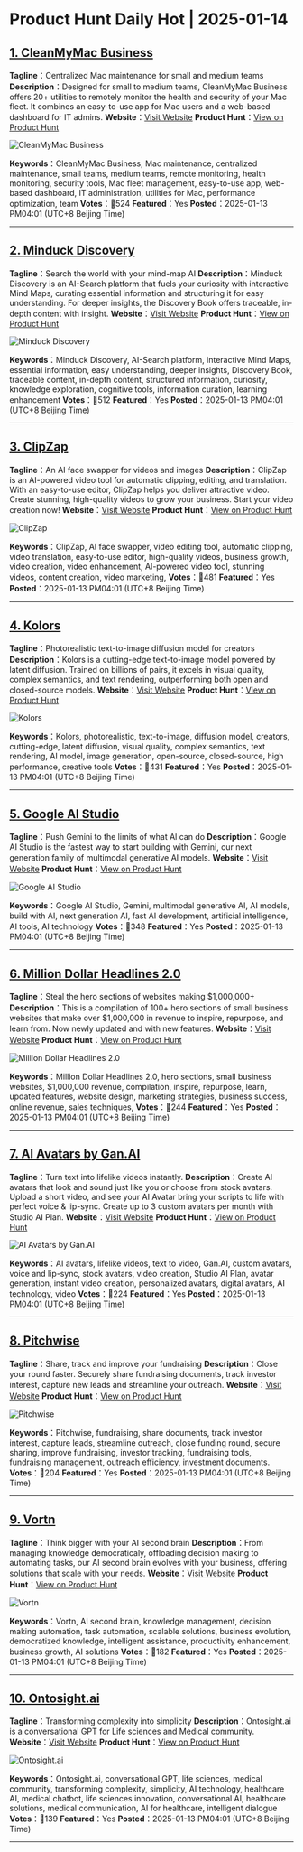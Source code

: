 # Product Hunt Daily Hot | 2025-01-14

## [1. CleanMyMac Business](https://www.producthunt.com/posts/cleanmymac-business?utm_campaign=producthunt-api&utm_medium=api-v2&utm_source=Application%3A+phtrends+%28ID%3A+147529%29)
**Tagline**：Centralized Mac maintenance for small and medium teams
**Description**：Designed for small to medium teams, CleanMyMac Business offers 20+ utilities to remotely monitor the health and security of your Mac fleet. It combines an easy-to-use app for Mac users and a web-based dashboard for IT admins.
**Website**：[Visit Website](https://www.producthunt.com/r/VCCB4JZYIAUGVH?utm_campaign=producthunt-api&utm_medium=api-v2&utm_source=Application%3A+phtrends+%28ID%3A+147529%29)
**Product Hunt**：[View on Product Hunt](https://www.producthunt.com/posts/cleanmymac-business?utm_campaign=producthunt-api&utm_medium=api-v2&utm_source=Application%3A+phtrends+%28ID%3A+147529%29)

![CleanMyMac Business](https://ph-files.imgix.net/44071e15-859b-4c2c-9721-2f0f956081ad.jpeg?auto=format&fit=crop&frame=1&h=512&w=1024)

**Keywords**：CleanMyMac Business, Mac maintenance, centralized maintenance, small teams, medium teams, remote monitoring, health monitoring, security tools, Mac fleet management, easy-to-use app, web-based dashboard, IT administration, utilities for Mac, performance optimization, team
**Votes**：🔺524
**Featured**：Yes
**Posted**：2025-01-13 PM04:01 (UTC+8 Beijing Time)

---

## [2. Minduck Discovery](https://www.producthunt.com/posts/minduck-discovery?utm_campaign=producthunt-api&utm_medium=api-v2&utm_source=Application%3A+phtrends+%28ID%3A+147529%29)
**Tagline**：Search the world with your mind-map AI
**Description**：Minduck Discovery is an AI-Search platform that fuels your curiosity with interactive Mind Maps, curating essential information and structuring it for easy understanding. For deeper insights, the Discovery Book offers traceable, in-depth content with insight.
**Website**：[Visit Website](https://www.producthunt.com/r/GQXG22YWQQVPBV?utm_campaign=producthunt-api&utm_medium=api-v2&utm_source=Application%3A+phtrends+%28ID%3A+147529%29)
**Product Hunt**：[View on Product Hunt](https://www.producthunt.com/posts/minduck-discovery?utm_campaign=producthunt-api&utm_medium=api-v2&utm_source=Application%3A+phtrends+%28ID%3A+147529%29)

![Minduck Discovery](https://ph-files.imgix.net/d0418863-f3f6-4429-acc1-20d8622766be.png?auto=format&fit=crop&frame=1&h=512&w=1024)

**Keywords**：Minduck Discovery, AI-Search platform, interactive Mind Maps, essential information, easy understanding, deeper insights, Discovery Book, traceable content, in-depth content, structured information, curiosity, knowledge exploration, cognitive tools, information curation, learning enhancement
**Votes**：🔺512
**Featured**：Yes
**Posted**：2025-01-13 PM04:01 (UTC+8 Beijing Time)

---

## [3. ClipZap](https://www.producthunt.com/posts/clipzap?utm_campaign=producthunt-api&utm_medium=api-v2&utm_source=Application%3A+phtrends+%28ID%3A+147529%29)
**Tagline**：An AI face swapper for videos and images
**Description**：ClipZap is an AI-powered video tool for automatic clipping, editing, and translation. With an easy-to-use editor, ClipZap helps you deliver attractive video. Create stunning, high-quality videos to grow your business. Start your video creation now!
**Website**：[Visit Website](https://www.producthunt.com/r/OAN5HO67NWVO26?utm_campaign=producthunt-api&utm_medium=api-v2&utm_source=Application%3A+phtrends+%28ID%3A+147529%29)
**Product Hunt**：[View on Product Hunt](https://www.producthunt.com/posts/clipzap?utm_campaign=producthunt-api&utm_medium=api-v2&utm_source=Application%3A+phtrends+%28ID%3A+147529%29)

![ClipZap](https://ph-files.imgix.net/ecc6200b-ecc3-40cd-9e7d-0e51749e09a2.jpeg?auto=format&fit=crop&frame=1&h=512&w=1024)

**Keywords**：ClipZap, AI face swapper, video editing tool, automatic clipping, video translation, easy-to-use editor, high-quality videos, business growth, video creation, video enhancement, AI-powered video tool, stunning videos, content creation, video marketing,
**Votes**：🔺481
**Featured**：Yes
**Posted**：2025-01-13 PM04:01 (UTC+8 Beijing Time)

---

## [4. Kolors](https://www.producthunt.com/posts/kolors?utm_campaign=producthunt-api&utm_medium=api-v2&utm_source=Application%3A+phtrends+%28ID%3A+147529%29)
**Tagline**：Photorealistic text-to-image diffusion model for creators
**Description**：Kolors is a cutting-edge text-to-image model powered by latent diffusion. Trained on billions of pairs, it excels in visual quality, complex semantics, and text rendering, outperforming both open and closed-source models.
**Website**：[Visit Website](https://www.producthunt.com/r/DSZ73NHHYQFYWM?utm_campaign=producthunt-api&utm_medium=api-v2&utm_source=Application%3A+phtrends+%28ID%3A+147529%29)
**Product Hunt**：[View on Product Hunt](https://www.producthunt.com/posts/kolors?utm_campaign=producthunt-api&utm_medium=api-v2&utm_source=Application%3A+phtrends+%28ID%3A+147529%29)

![Kolors](https://ph-files.imgix.net/19346d02-6a08-430b-aa5c-711a0d448b28.png?auto=format&fit=crop&frame=1&h=512&w=1024)

**Keywords**：Kolors, photorealistic, text-to-image, diffusion model, creators, cutting-edge, latent diffusion, visual quality, complex semantics, text rendering, AI model, image generation, open-source, closed-source, high performance, creative tools
**Votes**：🔺431
**Featured**：Yes
**Posted**：2025-01-13 PM04:01 (UTC+8 Beijing Time)

---

## [5. Google AI Studio](https://www.producthunt.com/posts/google-ai-studio?utm_campaign=producthunt-api&utm_medium=api-v2&utm_source=Application%3A+phtrends+%28ID%3A+147529%29)
**Tagline**：Push Gemini to the limits of what Al can do
**Description**：Google AI Studio is the fastest way to start building with Gemini, our next generation family of multimodal generative AI models.
**Website**：[Visit Website](https://www.producthunt.com/r/4LRSGVBL4IX5F4?utm_campaign=producthunt-api&utm_medium=api-v2&utm_source=Application%3A+phtrends+%28ID%3A+147529%29)
**Product Hunt**：[View on Product Hunt](https://www.producthunt.com/posts/google-ai-studio?utm_campaign=producthunt-api&utm_medium=api-v2&utm_source=Application%3A+phtrends+%28ID%3A+147529%29)

![Google AI Studio](https://ph-files.imgix.net/55a196cb-fa96-40fa-b96f-36292b2b80fa.png?auto=format&fit=crop&frame=1&h=512&w=1024)

**Keywords**：Google AI Studio, Gemini, multimodal generative AI, AI models, build with AI, next generation AI, fast AI development, artificial intelligence, AI tools, AI technology
**Votes**：🔺348
**Featured**：Yes
**Posted**：2025-01-13 PM04:01 (UTC+8 Beijing Time)

---

## [6. Million Dollar Headlines 2.0](https://www.producthunt.com/posts/million-dollar-headlines-2-0?utm_campaign=producthunt-api&utm_medium=api-v2&utm_source=Application%3A+phtrends+%28ID%3A+147529%29)
**Tagline**：Steal the hero sections of websites making $1,000,000+
**Description**：This is a compilation of 100+ hero sections of small business websites that make over $1,000,000 in revenue to inspire, repurpose, and learn from. Now newly updated and with new features.
**Website**：[Visit Website](https://www.producthunt.com/r/2IXYXYLS4J6THW?utm_campaign=producthunt-api&utm_medium=api-v2&utm_source=Application%3A+phtrends+%28ID%3A+147529%29)
**Product Hunt**：[View on Product Hunt](https://www.producthunt.com/posts/million-dollar-headlines-2-0?utm_campaign=producthunt-api&utm_medium=api-v2&utm_source=Application%3A+phtrends+%28ID%3A+147529%29)

![Million Dollar Headlines 2.0](https://ph-files.imgix.net/e3a94314-cd1e-46e8-8908-8911a14e6124.png?auto=format&fit=crop&frame=1&h=512&w=1024)

**Keywords**：Million Dollar Headlines 2.0, hero sections, small business websites, $1,000,000 revenue, compilation, inspire, repurpose, learn, updated features, website design, marketing strategies, business success, online revenue, sales techniques,
**Votes**：🔺244
**Featured**：Yes
**Posted**：2025-01-13 PM04:01 (UTC+8 Beijing Time)

---

## [7. AI Avatars by Gan.AI](https://www.producthunt.com/posts/ai-avatars-by-gan-ai?utm_campaign=producthunt-api&utm_medium=api-v2&utm_source=Application%3A+phtrends+%28ID%3A+147529%29)
**Tagline**：Turn text into lifelike videos instantly.
**Description**：Create AI avatars that look and sound just like you or choose from stock avatars. Upload a short video, and see your AI Avatar bring your scripts to life with perfect voice & lip-sync. Create up to 3 custom avatars per month with Studio AI Plan.
**Website**：[Visit Website](https://www.producthunt.com/r/R2QXSFJGLU3VBA?utm_campaign=producthunt-api&utm_medium=api-v2&utm_source=Application%3A+phtrends+%28ID%3A+147529%29)
**Product Hunt**：[View on Product Hunt](https://www.producthunt.com/posts/ai-avatars-by-gan-ai?utm_campaign=producthunt-api&utm_medium=api-v2&utm_source=Application%3A+phtrends+%28ID%3A+147529%29)

![AI Avatars by Gan.AI](https://ph-files.imgix.net/74b8d2bc-e479-47a9-807c-cfefbe76c470.png?auto=format&fit=crop&frame=1&h=512&w=1024)

**Keywords**：AI avatars, lifelike videos, text to video, Gan.AI, custom avatars, voice and lip-sync, stock avatars, video creation, Studio AI Plan, avatar generation, instant video creation, personalized avatars, digital avatars, AI technology, video
**Votes**：🔺224
**Featured**：Yes
**Posted**：2025-01-13 PM04:01 (UTC+8 Beijing Time)

---

## [8. Pitchwise](https://www.producthunt.com/posts/pitchwise-2?utm_campaign=producthunt-api&utm_medium=api-v2&utm_source=Application%3A+phtrends+%28ID%3A+147529%29)
**Tagline**：Share, track and improve your fundraising
**Description**：Close your round faster. Securely share fundraising documents, track investor interest, capture new leads and streamline your outreach.
**Website**：[Visit Website](https://www.producthunt.com/r/2VRSDVM3B2GXOS?utm_campaign=producthunt-api&utm_medium=api-v2&utm_source=Application%3A+phtrends+%28ID%3A+147529%29)
**Product Hunt**：[View on Product Hunt](https://www.producthunt.com/posts/pitchwise-2?utm_campaign=producthunt-api&utm_medium=api-v2&utm_source=Application%3A+phtrends+%28ID%3A+147529%29)

![Pitchwise](https://ph-files.imgix.net/cb9fa4f2-8129-4a83-8907-71d867fa7077.png?auto=format&fit=crop&frame=1&h=512&w=1024)

**Keywords**：Pitchwise, fundraising, share documents, track investor interest, capture leads, streamline outreach, close funding round, secure sharing, improve fundraising, investor tracking, fundraising tools, fundraising management, outreach efficiency, investment documents.
**Votes**：🔺204
**Featured**：Yes
**Posted**：2025-01-13 PM04:01 (UTC+8 Beijing Time)

---

## [9. Vortn](https://www.producthunt.com/posts/vortn?utm_campaign=producthunt-api&utm_medium=api-v2&utm_source=Application%3A+phtrends+%28ID%3A+147529%29)
**Tagline**：Think bigger with your AI second brain
**Description**：From managing knowledge democraticaly, offloading decision making to automating tasks, our AI second brain evolves with your business, offering solutions that scale with your needs.
**Website**：[Visit Website](https://www.producthunt.com/r/C7WMNYT5XWJE5H?utm_campaign=producthunt-api&utm_medium=api-v2&utm_source=Application%3A+phtrends+%28ID%3A+147529%29)
**Product Hunt**：[View on Product Hunt](https://www.producthunt.com/posts/vortn?utm_campaign=producthunt-api&utm_medium=api-v2&utm_source=Application%3A+phtrends+%28ID%3A+147529%29)

![Vortn](https://ph-files.imgix.net/c019c2c2-aed1-4804-be0d-d2c803d4e037.png?auto=format&fit=crop&frame=1&h=512&w=1024)

**Keywords**：Vortn, AI second brain, knowledge management, decision making automation, task automation, scalable solutions, business evolution, democratized knowledge, intelligent assistance, productivity enhancement, business growth, AI solutions
**Votes**：🔺182
**Featured**：Yes
**Posted**：2025-01-13 PM04:01 (UTC+8 Beijing Time)

---

## [10. Ontosight.ai](https://www.producthunt.com/posts/ontosight-ai?utm_campaign=producthunt-api&utm_medium=api-v2&utm_source=Application%3A+phtrends+%28ID%3A+147529%29)
**Tagline**：Transforming complexity into simplicity 
**Description**：Ontosight.ai is a conversational GPT for Life sciences and Medical community.
**Website**：[Visit Website](https://www.producthunt.com/r/U6BUF7SKFLCYYD?utm_campaign=producthunt-api&utm_medium=api-v2&utm_source=Application%3A+phtrends+%28ID%3A+147529%29)
**Product Hunt**：[View on Product Hunt](https://www.producthunt.com/posts/ontosight-ai?utm_campaign=producthunt-api&utm_medium=api-v2&utm_source=Application%3A+phtrends+%28ID%3A+147529%29)

![Ontosight.ai](https://ph-files.imgix.net/a79f5e4e-f922-4954-aa4e-09cb6e18f80e.jpeg?auto=format&fit=crop&frame=1&h=512&w=1024)

**Keywords**：Ontosight.ai, conversational GPT, life sciences, medical community, transforming complexity, simplicity, AI technology, healthcare AI, medical chatbot, life sciences innovation, conversational AI, healthcare solutions, medical communication, AI for healthcare, intelligent dialogue
**Votes**：🔺139
**Featured**：Yes
**Posted**：2025-01-13 PM04:01 (UTC+8 Beijing Time)

---

